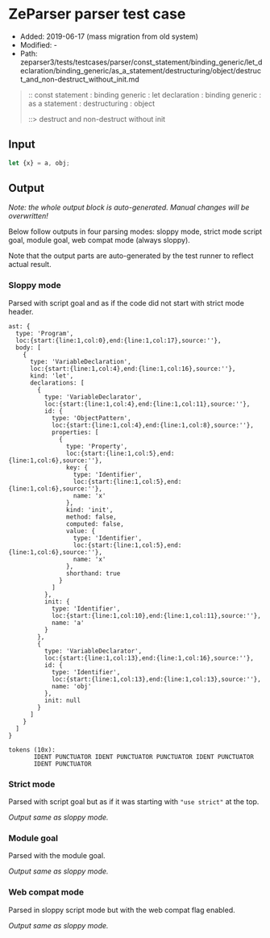 # ZeParser parser test case

- Added: 2019-06-17 (mass migration from old system)
- Modified: -
- Path: zeparser3/tests/testcases/parser/const_statement/binding_generic/let_declaration/binding_generic/as_a_statement/destructuring/object/destruct_and_non-destruct_without_init.md

> :: const statement : binding generic : let declaration : binding generic : as a statement : destructuring : object
>
> ::> destruct and non-destruct without init

## Input

`````js
let {x} = a, obj;
`````

## Output

_Note: the whole output block is auto-generated. Manual changes will be overwritten!_

Below follow outputs in four parsing modes: sloppy mode, strict mode script goal, module goal, web compat mode (always sloppy).

Note that the output parts are auto-generated by the test runner to reflect actual result.

### Sloppy mode

Parsed with script goal and as if the code did not start with strict mode header.

`````
ast: {
  type: 'Program',
  loc:{start:{line:1,col:0},end:{line:1,col:17},source:''},
  body: [
    {
      type: 'VariableDeclaration',
      loc:{start:{line:1,col:4},end:{line:1,col:16},source:''},
      kind: 'let',
      declarations: [
        {
          type: 'VariableDeclarator',
          loc:{start:{line:1,col:4},end:{line:1,col:11},source:''},
          id: {
            type: 'ObjectPattern',
            loc:{start:{line:1,col:4},end:{line:1,col:8},source:''},
            properties: [
              {
                type: 'Property',
                loc:{start:{line:1,col:5},end:{line:1,col:6},source:''},
                key: {
                  type: 'Identifier',
                  loc:{start:{line:1,col:5},end:{line:1,col:6},source:''},
                  name: 'x'
                },
                kind: 'init',
                method: false,
                computed: false,
                value: {
                  type: 'Identifier',
                  loc:{start:{line:1,col:5},end:{line:1,col:6},source:''},
                  name: 'x'
                },
                shorthand: true
              }
            ]
          },
          init: {
            type: 'Identifier',
            loc:{start:{line:1,col:10},end:{line:1,col:11},source:''},
            name: 'a'
          }
        },
        {
          type: 'VariableDeclarator',
          loc:{start:{line:1,col:13},end:{line:1,col:16},source:''},
          id: {
            type: 'Identifier',
            loc:{start:{line:1,col:13},end:{line:1,col:13},source:''},
            name: 'obj'
          },
          init: null
        }
      ]
    }
  ]
}

tokens (10x):
       IDENT PUNCTUATOR IDENT PUNCTUATOR PUNCTUATOR IDENT PUNCTUATOR
       IDENT PUNCTUATOR
`````

### Strict mode

Parsed with script goal but as if it was starting with `"use strict"` at the top.

_Output same as sloppy mode._

### Module goal

Parsed with the module goal.

_Output same as sloppy mode._

### Web compat mode

Parsed in sloppy script mode but with the web compat flag enabled.

_Output same as sloppy mode._
